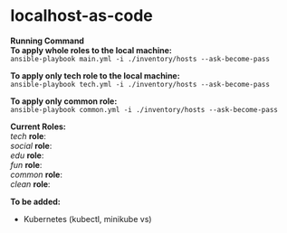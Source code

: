 # localhost-as-code

**Running Command**  
**To apply whole roles to the local machine:**   
`ansible-playbook main.yml -i ./inventory/hosts --ask-become-pass`   

**To apply only tech role to the local machine:**   
`ansible-playbook tech.yml -i ./inventory/hosts --ask-become-pass`   

**To apply only common role:**  
`ansible-playbook common.yml -i ./inventory/hosts --ask-become-pass`    

**Current Roles:**  
*tech* **role**:  
*social* **role**:  
*edu* **role**:  
*fun* **role**:  
*common* **role**:  
*clean* **role**:  

**To be added:**    
- Kubernetes (kubectl, minikube vs)   
